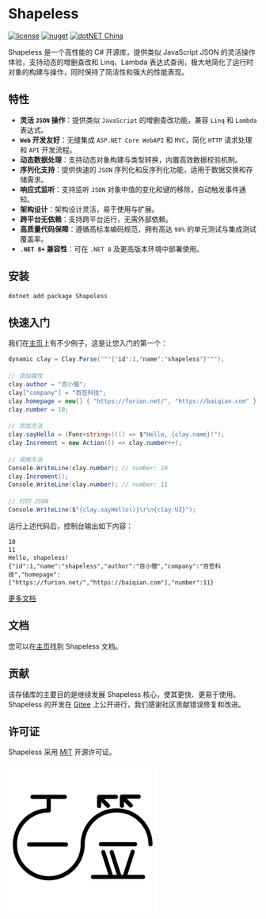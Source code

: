 # Shapeless

[![license](https://img.shields.io/badge/license-MIT-orange?cacheSeconds=10800)](https://gitee.com/dotnetchina/Shapeless/blob/master/LICENSE) [![nuget](https://img.shields.io/nuget/v/Shapeless.svg?cacheSeconds=10800)](https://www.nuget.org/packages/Shapeless) [![dotNET China](https://img.shields.io/badge/organization-dotNET%20China-yellow?cacheSeconds=10800)](https://gitee.com/dotnetchina)

Shapeless 是一个高性能的 C# 开源库，提供类似 JavaScript JSON 的灵活操作体验，支持动态的增删查改和 Linq、Lambda
表达式查询，极大地简化了运行时对象的构建与操作，同时保持了简洁性和强大的性能表现。

## 特性

- **灵活 `JSON` 操作**：提供类似 `JavaScript`  的增删查改功能，兼容 `Linq` 和 `Lambda` 表达式。
- **`Web` 开发友好**：无缝集成 `ASP.NET Core WebAPI` 和 `MVC`，简化 `HTTP` 请求处理和 `API` 开发流程。
- **动态数据处理**：支持动态对象构建与类型转换，内置高效数据校验机制。
- **序列化支持**：提供快速的 `JSON` 序列化和反序列化功能，适用于数据交换和存储需求。
- **响应式监听**：支持监听 `JSON` 对象中值的变化和键的移除，自动触发事件通知。
- **架构设计**：架构设计灵活，易于使用与扩展。
- **跨平台无依赖**：支持跨平台运行，无需外部依赖。
- **高质量代码保障**：遵循高标准编码规范，拥有高达 `98%` 的单元测试与集成测试覆盖率。
- **`.NET 8+` 兼容性**：可在 `.NET 8` 及更高版本环境中部署使用。

## 安装

```powershell
dotnet add package Shapeless
```

## 快速入门

我们在[主页](https://furion.net/docs/shapeless/)上有不少例子，这是让您入门的第一个：

```cs
dynamic clay = Clay.Parse("""{"id":1,"name":"shapeless"}""");

// 添加属性
clay.author = "百小僧";
clay["company"] = "百签科技";
clay.homepage = new[] { "https://furion.net/", "https://baiqian.com" };
clay.number = 10;

// 添加方法
clay.sayHello = (Func<string>)(() => $"Hello, {clay.name}!");
clay.Increment = new Action(() => clay.number++);

// 调用方法
Console.WriteLine(clay.number); // number: 10
clay.Increment();
Console.WriteLine(clay.number); // number: 11

// 打印 JSON
Console.WriteLine($"{clay.sayHello()}\r\n{clay:UZ}");
```

运行上述代码后，控制台输出如下内容：

```
10
11
Hello, shapeless!
{"id":1,"name":"shapeless","author":"百小僧","company":"百签科技","homepage":["https://furion.net/","https://baiqian.com"],"number":11}
```

[更多文档](https://furion.net/docs/shapeless/)

## 文档

您可以在[主页](https://furion.net/docs/shapeless/)找到 Shapeless 文档。

## 贡献

该存储库的主要目的是继续发展 Shapeless 核心，使其更快、更易于使用。Shapeless
的开发在 [Gitee](https://gitee.com/dotnetchina/Shapeless) 上公开进行，我们感谢社区贡献错误修复和改进。

## 许可证

Shapeless 采用 [MIT](./LICENSE) 开源许可证。

[![](./assets/baiqian.svg)](https://baiqian.com)